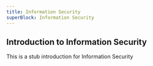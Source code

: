 ```yaml
---
title: Information Security
superBlock: Information Security
---
```

## Introduction to Information Security

This is a stub introduction for Information Security
